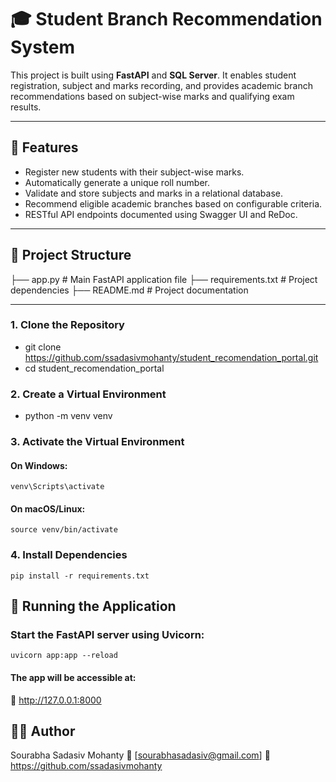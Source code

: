 # 🎓 Student Branch Recommendation System

This project is built using **FastAPI** and **SQL Server**. It enables student registration, subject and marks recording, and provides academic branch recommendations based on subject-wise marks and qualifying exam results.

---

## 🚀 Features

- Register new students with their subject-wise marks.
- Automatically generate a unique roll number.
- Validate and store subjects and marks in a relational database.
- Recommend eligible academic branches based on configurable criteria.
- RESTful API endpoints documented using Swagger UI and ReDoc.

---

## 📁 Project Structure
├── app.py # Main FastAPI application file
├── requirements.txt # Project dependencies
├── README.md # Project documentation

---

### 1. Clone the Repository
- git clone https://github.com/ssadasivmohanty/student_recomendation_portal.git
- cd student_recomendation_portal

### 2. Create a Virtual Environment
- python -m venv venv

### 3. Activate the Virtual Environment
#### On Windows:
    venv\Scripts\activate
#### On macOS/Linux:
    source venv/bin/activate

### 4. Install Dependencies
    pip install -r requirements.txt

## 🏁 Running the Application
### Start the FastAPI server using Uvicorn:
    uvicorn app:app --reload

#### The app will be accessible at:
🔗 http://127.0.0.1:8000


## 🧑‍💻 Author
Sourabha Sadasiv Mohanty
📧 [sourabhasadasiv@gmail.com]
🔗 https://github.com/ssadasivmohanty
